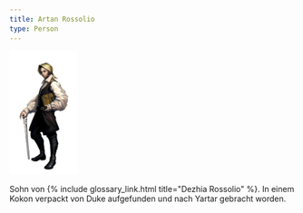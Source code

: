 ```yaml
---
title: Artan Rossolio
type: Person
---
```


<img src='/images/skt/artan_rossolio.jpg' class="image-right move-left" style="max-width: 120px" />

Sohn von {% include glossary_link.html title="Dezhia Rossolio" %}. In einem Kokon verpackt von Duke
aufgefunden und nach Yartar gebracht worden.

<div style="clear: both"></div>
